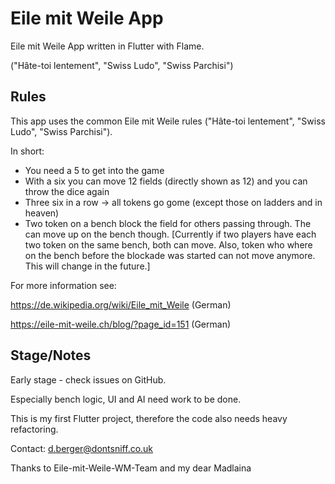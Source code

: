 # Eile mit Weile App

Eile mit Weile App written in Flutter with Flame.

("Hâte-toi lentement", "Swiss Ludo", "Swiss Parchisi")

## Rules
This app uses the common Eile mit Weile rules ("Hâte-toi lentement", "Swiss Ludo", "Swiss Parchisi").

In short:

- You need a 5 to get into the game
- With a six you can move 12 fields (directly shown as 12) and you can throw the dice again
- Three six in a row -> all tokens go gome (except those on ladders and in heaven)
- Two token on a bench block the field for others passing through. The can move up on the bench though. [Currently if two players have each two token on the same bench, both can move. Also, token who where on the bench before the blockade was started can not move anymore. This will change in the future.]


For more information see:

https://de.wikipedia.org/wiki/Eile_mit_Weile (German)

https://eile-mit-weile.ch/blog/?page_id=151 (German)

## Stage/Notes

Early stage - check issues on GitHub.

Especially bench logic, UI and AI need work to be done.

This is my first Flutter project, therefore the code also needs heavy refactoring.

Contact: d.berger@dontsniff.co.uk

Thanks to Eile-mit-Weile-WM-Team and my dear Madlaina
